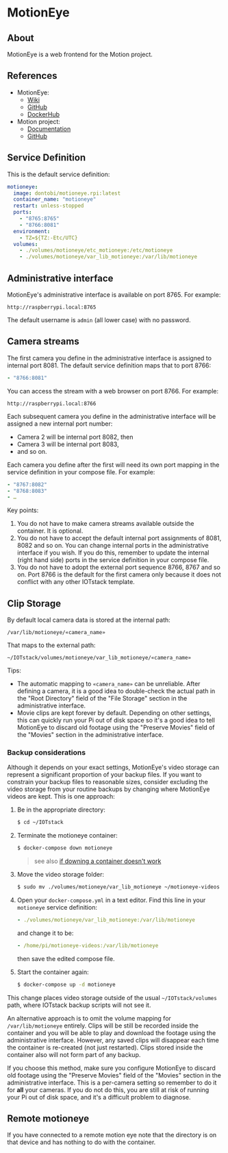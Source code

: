 # MotionEye

## About

MotionEye is a web frontend for the Motion project.

## References

* MotionEye:
	- [Wiki](https://github.com/motioneye-project/motioneye/wiki)
	- [GitHub](https://github.com/motioneye-project/motioneye)
	- [DockerHub](https://hub.docker.com/r/dontobi/motioneye.rpi)
* Motion project:
	- [Documentation](https://motion-project.github.io/)
	- [GitHub](https://github.com/Motion-Project/motion)

## Service Definition

This is the default service definition:

``` yaml
motioneye:
  image: dontobi/motioneye.rpi:latest
  container_name: "motioneye"
  restart: unless-stopped
  ports:
    - "8765:8765"
    - "8766:8081"
  environment:
    - TZ=${TZ:-Etc/UTC}
  volumes:
    - ./volumes/motioneye/etc_motioneye:/etc/motioneye
    - ./volumes/motioneye/var_lib_motioneye:/var/lib/motioneye
```

## Administrative interface

MotionEye's administrative interface is available on port 8765. For example:

```
http://raspberrypi.local:8765
```

The default username is `admin` (all lower case) with no password.

## Camera streams

The first camera you define in the administrative interface is assigned to internal port 8081. The default service definition maps that to port 8766:

``` yaml
- "8766:8081"
```

You can access the stream with a web browser on port 8766. For example:

```
http://raspberrypi.local:8766
```

Each subsequent camera you define in the administrative interface will be assigned a new internal port number:

* Camera 2 will be internal port 8082, then
* Camera 3 will be internal port 8083,
* and so on.

Each camera you define after the first will need its own port mapping in the service definition in your compose file. For example:

``` yaml
- "8767:8082"
- "8768:8083"
- …
```

Key points:

1. You do not have to make camera streams available outside the container. It is optional.
2. You do not have to accept the default internal port assignments of 8081, 8082 and so on. You can change internal ports in the administrative interface if you wish. If you do this, remember to update the internal (right hand side) ports in the service definition in your compose file.
3. You do not have to adopt the external port sequence 8766, 8767 and so on. Port 8766 is the default for the first camera only because it does not conflict with any other IOTstack template.

## Clip Storage

By default local camera data is stored at the internal path:

```
/var/lib/motioneye/«camera_name»
```

That maps to the external path:

```
~/IOTstack/volumes/motioneye/var_lib_motioneye/«camera_name»
```

Tips:

* The automatic mapping to `«camera_name»` can be unreliable. After defining a camera, it is a good idea to double-check the actual path in the "Root Directory" field of the "File Storage" section in the administrative interface.
* Movie clips are kept forever by default. Depending on other settings, this can quickly run your Pi out of disk space so it's a good idea to tell MotionEye to discard old footage using the "Preserve Movies" field of the "Movies" section in the administrative interface.

### Backup considerations

Although it depends on your exact settings, MotionEye's video storage can represent a significant proportion of your backup files. If you want to constrain your backup files to reasonable sizes, consider excluding the video storage from your routine backups by changing where MotionEye videos are kept. This is one approach:  

1. Be in the appropriate directory:

	``` bash
	$ cd ~/IOTstack
	```

2. Terminate the motioneye container:

	``` bash
	$ docker-compose down motioneye
	```
	
	> see also [if downing a container doesn't work](../Basic_setup/index.md/#downContainer)

3. Move the video storage folder:

	``` bash
	$ sudo mv ./volumes/motioneye/var_lib_motioneye ~/motioneye-videos
	```

4. Open your `docker-compose.yml` in a text editor. Find this line in your `motioneye` service definition:

	``` yaml
	- ./volumes/motioneye/var_lib_motioneye:/var/lib/motioneye
	```

	and change it to be:

	``` yaml
	- /home/pi/motioneye-videos:/var/lib/motioneye
	```

	then save the edited compose file.

5. Start the container again:

	``` bash
	$ docker-compose up -d motioneye
	```

This change places video storage outside of the usual `~/IOTstack/volumes` path, where IOTstack backup scripts will not see it.

An alternative approach is to omit the volume mapping for `/var/lib/motioneye` entirely. Clips will be still be recorded inside the container and you will be able to play and download the footage using the administrative interface. However, any saved clips will disappear each time the container is re-created (not just restarted). Clips stored inside the container also will not form part of any backup.

If you choose this method, make sure you configure MotionEye to discard old footage using the "Preserve Movies" field of the "Movies" section in the administrative interface. This is a per-camera setting so remember to do it for **all** your cameras. If you do not do this, you are still at risk of running your Pi out of disk space, and it's a difficult problem to diagnose.

## Remote motioneye

If you have connected to a remote motion eye note that the directory is on that device and has nothing to do with the container.
